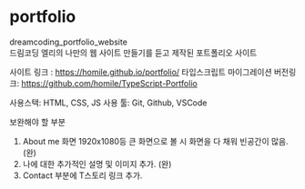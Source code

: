 # portfolio
dreamcoding_portfolio_website   
드림코딩 엘리의 나만의 웹 사이트 만들기를 듣고 제작된 포트폴리오 사이트

사이트 링크 : https://homile.github.io/portfolio/
타입스크립트 마이그레이션 버전링크: https://github.com/homile/TypeScript-Portfolio   

사용스택: HTML, CSS, JS
사용 툴: Git, Github, VSCode

보완해야 할 부분
1. About me 화면 1920x1080등 큰 화면으로 볼 시 화면을 다 채워 빈공간이 많음. (완)
2. 나에 대한 추가적인 설명 및 이미지 추가. (완)
3. Contact 부분에 T스토리 링크 추가.
